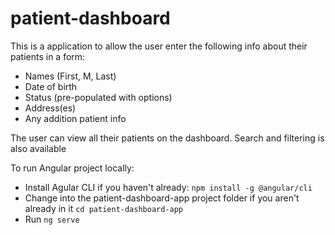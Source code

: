 # patient-dashboard

This is a application to allow the user enter the following info about their patients in a form:

- Names (First, M, Last)
- Date of birth
- Status (pre-populated with options)
- Address(es)
- Any addition patient info

The user can view all their patients on the dashboard. Search and filtering is also available

To run Angular project locally:

- Install Agular CLI if you haven't already: `npm install -g @angular/cli`
- Change into the patient-dashboard-app project folder if you aren't already in it `cd patient-dashboard-app`
- Run `ng serve`